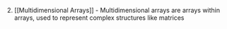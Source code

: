 2. [[Multidimensional Arrays]] - Multidimensional arrays are arrays within arrays, used to represent complex structures like matrices